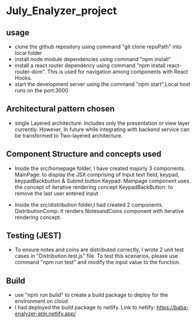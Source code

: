 # July_Enalyzer_project

## usage
- clone the github repository using command "git clone repoPath" into local folder
- install node module dependencies using command "npm install"
- install a react router dependency using command "npm install react-router-dom". This is used for navigation among components with React Hooks.
- start the development server using the command "npm start".Local host runs on the port:3000

## Architectural pattern chosen
- single Layered architecture: Includes only the presentation or view layer currently. However, In future while integrating with backend service can be transformed to Two-layered architecture. 

## Component Structure and concepts used
- Inside the src/homepage folder, I have created majorly 3 components.
MainPage: to display the JSX comprising of Input text field, keypad, keypadBackbutton & Submit button
Keypad: Mainpage component uses the concept of iterative rendering concept
KeypadBackButton: to remove the last user entered input

- Inside the src/distribution folder,I had created 2 components.
DistributionComp: It renders NotesandCoins component with iterative rendering concept.

## Testing (JEST)
- To ensure notes and coins are distributed correctly, I wrote 2 unit test cases in "Distribution.test.js" file.
  To test this scenarios, please use command "npm run test" and modify the input value to the function.

## Build
-  use "npm run build" to create a build package to deploy for the environment on cloud
- I had deployed the build package to netlify.
Link to netlify: https://baba-enalyzer-atm.netlify.app/
 